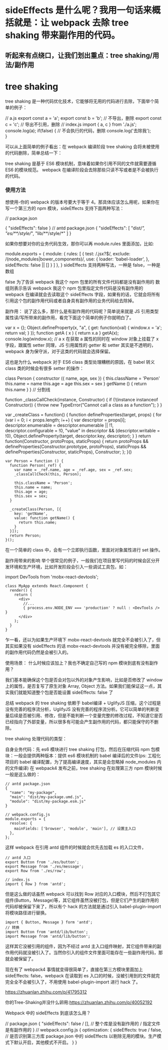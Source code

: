 
# sideEffects 是什么呢？我用一句话来概括就是：让 webpack 去除 tree shaking 带来副作用的代码。

## 听起来有点绕口，让我们划出重点：tree shaking/用法/副作用

# tree shaking
tree shaking 是一种代码优化技术，它能够将无用的代码进行去除，下面举个简单的例子：

  // a.js
  export const a = 'a';
  export const b = 'b';    // 不导出，删除
  export const c = 'c';    // 导出不引用，删除
  // index.js 
  import { a, c } from './a.js'; 
  console.log(a);
  if(false) {             // 不会执行的代码，删除
    console.log('去除我');  
  }

可以从上面简单的例子看出：在 webpack 编译阶段 tree shaking 会将未被使用的代码删除，简单总结一下：

tree shaking 是基于 ES6 模块机制，意味着如果你引用不同的文件就需要遵循 ES6 的模块规范。
webpack 在编译阶段会去除那些只读不写或者是不会被执行的代码。

### 使用方法

想使用-你的 webpack 的版本号要大于等于 4。那具体应该怎么用呢，如果你在写一个第三方的 npm 模块，sideEffects 支持下面两种写法：

  // package.json

  {
      "sideEffects": false
  }
  // antd package.json
  {
    "sideEffects": [
      "dist/*",
      "es/**/style/*",
      "lib/**/style/*"
    ]
  }
  
如果你想要对你的业务代码生效，那你可以再 module.rules 里面添加，比如:

  module.exports = {
    module: {
      rules: [
        {
          test: /\.jsx?$/,
          exclude: /(node_modules|bower_components)/,
          use: {
            loader: 'babel-loader',
          },
          sideEffects: false || []
        }
      ]
    },
  }
sideEffects 支持两种写法，一种是 false，一种是数组

false 为了告诉 webpack 我这个 npm 包里的所有文件代码都是没有副作用的
数组则表示告诉 webpack 我这个 npm 包里指定文件代码是没有副作用的
webpack 在编译就会去读取这个 sideEffects 字段，如果有的话，它就会将所有引用这个包的副作用代码或者自身具有副作用的业务代码给去除掉。

副作用：
说了这么多，那什么是有副作用的代码呢？简单说来就是 JS 引用类型属性读/写所带来的副作用，看完下面这个简单的例子你就明白了。

  var x = {};
  Object.defineProperty(x, "a", {
      get: function(val) {
          window.x = 'a';
          return val;
      }
  });
  function getA ( x ) {
      return x.a
  }
  getA(x);
  console.log(window.x);     // a
x 在获取 a 属性的同时在 window 对象上挂载了 x 字段，跟属性 setter 同理，JS 引用属性的 getter 和 setter 其实是不透明的，webpack 身为保守派，对于这类的代码就会选择保留。

这也是为什么 webpack 对于 ES6 class 类型处理糟糕的原因，在 babel 转义 class 类的时候会有很多 setter 的操作：

  class Person {
    constructor ({ name, age, sex }) {
      this.className = 'Person'
      this.name = name
      this.age = age
      this.sex = sex
    }
    getName () {
      return this.name
    }
  }
// 分割线

  function _classCallCheck(instance, Constructor) { if (!(instance instanceof Constructor)) { throw new TypeError("Cannot call a class as a function"); } }

  var _createClass = function() {
    function defineProperties(target, props) {
      for (var i = 0; i < props.length; i++) {
        var descriptor = props[i];
        descriptor.enumerable = descriptor.enumerable || !1, descriptor.configurable = !0,
        "value" in descriptor && (descriptor.writable = !0), Object.defineProperty(target, descriptor.key, descriptor);
      }
    }
    return function(Constructor, protoProps, staticProps) {
      return protoProps && defineProperties(Constructor.prototype, protoProps), staticProps && defineProperties(Constructor, staticProps),
      Constructor;
    };
  }()

    var Person = function () {
      function Person(_ref) {
        var name = _ref.name, age = _ref.age, sex = _ref.sex;
        _classCallCheck(this, Person);

        this.className = 'Person';
        this.name = name;
        this.age = age;
        this.sex = sex;
      }

      _createClass(Person, [{
        key: 'getName',
        value: function getName() {
          return this.name;
        }
      }]);
      return Person;
    }();

在一个简单的 class 中，会有一个立即执行函数，里面对对象属性进行 set 操作。

副作用带来的影响
举个很常见的例子，一般我们在项目里写代码的时候会区分开发环境和生产环境，比如开发阶段会引入一些调试工具包，如：


  import DevTools from 'mobx-react-devtools';
  
    class MyApp extends React.Component {
      render() {
        return (
          <div>
            //...
            { process.env.NODE_ENV === 'production' ? null : <DevTools /> }
          </div>
        );
      }
    }

乍一看，还以为如果生产环境下 mobx-react-devtools 就完全不会被引入了，但其实如果没有 sideEffects 的话 mobx-react-devtools 并没有被完全移除，里面的副作用代码仍然是会被引入的。

使用场景：
什么时候应该加上？我也不确定自己写的 npm 模块到底有没有副作用？

我们基本能确保这个包是否会对包以外的对象产生影响，比如是否修改了 window 上的属性，是否复写了原生对象 Array, Object 方法。如果我们能保证这一点，其实我们就能知道整个包是否能设置 sideEffects: false 了

总结
webpack 的 tree shaking 依赖于 babel编译 + UglifyJS 压缩，这个过程是没有完善的程序流分析，UglifyJS 没有完善的程序流分析。它可以简单的判断变量后续是否被引用、修改，但是不能判断一个变量完整的修改过程，不知道它是否已经指向了外部变量，所以很多有可能会产生副作用的代码，都只能保守的不删除。

tree shaking 处理代码的类型：

自身业务代码：先 es6 模块进行 tree shaking 打包，然后在压缩代码
npm 包模块：一般会提供两种版本：提供 es6 模块机制的 babel 编译后的文件(ps: 工程化项目的 babel 编译配置，为了提高编译速度，其实是会忽略掉 node_modules 内的文件编译)
在 webpack4 发布之前，tree shaking 在处理第三方 npm 模块时候一般是这么做的：

    // antd package.json
    {
      "name": "my-package",
      "main": "dist/my-package.umd.js",
      "module": "dist/my-package.esm.js"
    }

    // webpack.config.js
    module.exports = {
      resolve: {
        mainFields: ['browser', 'module', 'main'], // 设置主入口
      },
    };
这样 webpack 在引用 antd 组件的时候就会优先去加载 es 的入口文件，

    // antd 入口
    export Button from './es/button';
    export Message from './es/message';
    export Row from './es/row';

    // index.js
    import { Row } from 'antd';
但是这么做的话虽然 webpack 可以找到 Row 对应的入口模块，然后不打包其它组件(Button，Message)等，其它组件虽然没被打包，但是它们产生的副作用的代码却被保留下来了，所以有个 hack 的方法就是通过引入 babel-plugin-import 将模块路径进行替换。

    import { Button, Message } form 'antd';
    // 转换
    import Button from 'antd/lib/button';
    import Message from 'antd/lib/button';
    
这样其它没被引用的组件，因为不经过 antd 主入口组件映射，其它组件带来的副作用代码就没被引入了。当然你引入的组件文件里面可能存在一些副作用代码，那就会被保留了。

现在有了 webpack4 事情就变得很简单了，直接在第三方模块里面加上 sideEffects: false，webpack 在读取到 es 入口的时候，没被引用到的文件就完完全全不会被引入了，不用使用 babel-plugin-import 进行 hack 了。

https://zhuanlan.zhihu.com/p/41795312

你的Tree-Shaking并没什么卵用:https://zhuanlan.zhihu.com/p/40052192

Webpack 中的 sideEffects 到底该怎么用？

// package.json 
{
  "sideEffects": false / [], // 整个库是没有副作用的 / 指定文件是有副作用的
}
// webpack.config.js
{
  optimization: {
    sideEffects: true / false, // 是否识别第三方库 package.json 中的 sideEffects 以剔除无用的模块。生产模式下默认开启，其他模式不开启。
  }
}